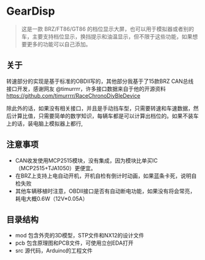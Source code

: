 # GearDisp

>这是一款 BRZ/FT86/GT86 的档位显示大屏，也可以用于模拟器或者别的车，主要支持档位显示，换挡提示和油温显示，但不限于这些功能，如果想要更多的功能可以自己添加。

关于
-
转速部分的实现是基于标准的OBDII写的，其他部分我基于了15款BRZ CAN总线接口开发，感谢网友 @timurrrr，许多接口数据来自于他的开源资料
https://github.com/timurrrr/RaceChronoDiyBleDevice

除此外的话，如果没有相关接口，并且是手动挡车型，只需要转速和车速数据，然后计算比值，只需要简单的数学知识，每辆车都是可以计算出档位的。如果不装车上的话，装电脑上模拟器上都行,

注意事项
-
* CAN收发使用MCP2515模块，没有集成，因为模块比单买IC（MCP2515+TJA1050）更便宜。
* 在BRZ上支持上电自动开机，开机自检有倒计时动画，如果蓝条卡死，说明自检失败
* 其他车辆移植时注意，OBDII接口是否有自动断电功能，如果没有将会常亮，耗电大概0.6W（12V*0.05A）

目录结构
-
* mod 包含外壳的3D模型，STP文件和NX12的设计文件
* pcb 包含原理图和PCB文件，可使用立创EDA打开
* src 源代码，Arduino的工程文件